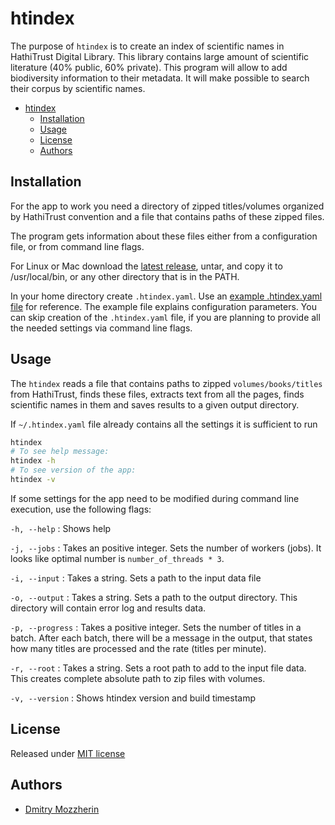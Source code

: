 # htindex

The purpose of `htindex` is to create an index of scientific names in
HathiTrust Digital Library. This library contains large amount of scientific
literature (40% public, 60% private). This program will allow to add
biodiversity information to their metadata. It will make possible to search
their corpus by scientific names.

- [htindex](#htindex)
  - [Installation](#installation)
  - [Usage](#usage)
  - [License](#license)
  - [Authors](#authors)

## Installation

For the app to work you need a directory of zipped titles/volumes organized by
HathiTrust convention and a file that contains paths of these zipped files.

The program gets information about these files either from a configuration
file, or from command line flags.

For Linux or Mac download the [latest release], untar, and copy it to /usr/local/bin,
or any other directory that is in the PATH.

In your home directory create `.htindex.yaml`. Use an [example .htindex.yaml file]
for reference. The example file explains configuration parameters. You can skip
creation of the `.htindex.yaml` file, if you are planning to provide all the
needed settings via command line flags.

## Usage

The `htindex` reads a file that contains paths to zipped
`volumes/books/titles` from HathiTrust, finds these files, extracts text from
all the pages, finds scientific names in them and saves results to a given
output directory.

If `~/.htindex.yaml` file already contains all the settings it is sufficient
to run

```bash
htindex
# To see help message:
htindex -h
# To see version of the app:
htindex -v
```

If some settings for the app need to be modified during command line
execution, use the following flags:

`-h, --help`
: Shows help

`-j, --jobs`
: Takes an positive integer. Sets the number of workers (jobs). It looks like
optimal number is `number_of_threads * 3`.

`-i, --input`
: Takes a string. Sets a path to the input data file

`-o, --output`
: Takes a string. Sets a path to the output directory. This directory will
contain error log and results data.

`-p, --progress`
: Takes a positive integer. Sets the number of titles in a batch. After each
batch, there will be a message in the output, that states how many titles are
processed and the rate (titles per minute).

`-r, --root`
: Takes a string. Sets a root path to add to the input file data. This creates
complete absolute path to zip files with volumes.

`-v, --version`
: Shows htindex version and build timestamp

## License
Released under [MIT license]

## Authors

- [Dmitry Mozzherin]

[Dmitry Mozzherin]: https://gitlab.com/dimus
[example .htindex.yaml file]: https://raw.githubusercontent.com/gnames/htindex/master/files/.htindex.yaml
[MIT license]: https://raw.githubusercontent.com/gnames/htindex/master/LICENSE
[latest release]: https://github.com/gnames/htindex/releases/latest
